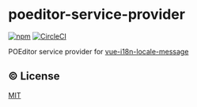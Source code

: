 # poeditor-service-provider

[![npm](https://img.shields.io/npm/v/poeditor-service-provider.svg)](https://www.npmjs.com/package/poeditor-service-provider)
[![CircleCI](https://circleci.com/gh/kazupon/poeditor-service-provider.svg?style=svg)](https://circleci.com/gh/kazupon/poeditor-service-provider)

POEditor service provider for [vue-i18n-locale-message](https://github.com/kazupon/vue-i18n-locale-message)

## :copyright: License

[MIT](http://opensource.org/licenses/MIT)
